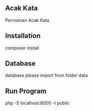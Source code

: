 ## Acak Kata
Permainan Acak Kata

## Installation
composer install

## Database
database please import from folder data

## Run Program
php -S localhost:8000 -t public
